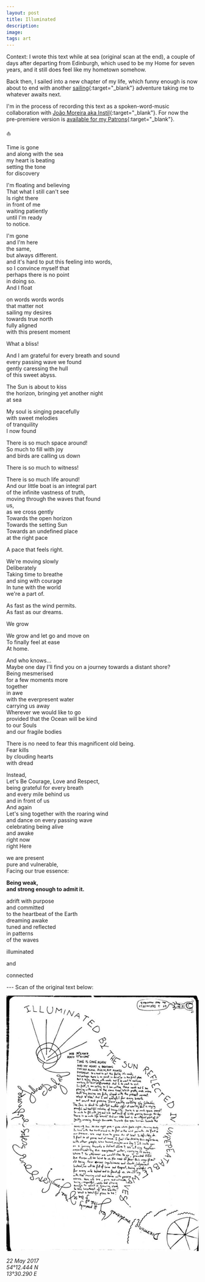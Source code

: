 ```yaml
---
layout: post
title: Illuminated
description: 
image: 
tags: art
---
```


Context: I wrote this text while at sea (original scan at the end), a couple of days after departing from Edinburgh, which used to be my Home for seven years, and it still does feel like my hometown somehow. 

Back then, I sailed into a new chapter of my life, which funny enough is now about to end with another [sailing](/sailing){:target="_blank"} adventure taking me to whatever awaits next.

I'm in the process of recording this text as a spoken-word-music collaboration with [João Moreira aka Instil](https://instil.bandcamp.com/album/wide-spectrum-of-beautiful-chaos){:target="_blank"}. For now the pre-premiere version is [available for my Patrons](https://www.patreon.com/posts/illuminated-pre-66220721){:target="_blank"}.

<p>⛵️</p>

Time is gone<br>
and along with the sea<br>
my heart is beating<br>
setting the tone<br>
for discovery<br>

I'm floating and believing<br>
That what I still can't see<br>
Is right there<br>
in front of me<br>
waiting patiently<br>
until I'm ready <br>
to notice.<br>

I'm gone<br>
and I'm here<br>
the same,<br>
but always different.<br>
and it's hard to put this feeling into words, <br>
so I convince myself that<br>
perhaps there is no point<br>
in doing so.<br>
And I float<br>

on words words words<br>
that matter not<br>
sailing my desires<br>
towards true north<br>
fully aligned <br>
with this present moment<br>

What a bliss!<br>

And I am grateful for every breath and sound <br>
every passing wave we found<br>
gently caressing the hull <br>
of this sweet abyss.<br>

The Sun is about to kiss<br>
the horizon, bringing yet another night<br>
at sea<br>

My soul is singing peacefully<br>
with sweet melodies<br>
of tranquility<br>
I now found<br>

There is so much space around! <br>
So much to fill with joy<br>
and birds are calling us down<br>

There is so much to witness!<br>

There is so much life around! <br>
And our little boat is an integral part<br> 
of the infinite vastness of truth, <br>
moving through the waves that found<br> 
us, <br>
as we cross gently<br>
Towards the open horizon<br> 
Towards the setting Sun<br>
Towards an undefined place<br>
at the right pace<br>

A pace that feels right.<br> 

We're moving slowly <br>
Deliberately<br>
Taking time to breathe<br>
and sing with courage<br>
In tune with the world <br>
we're a part of.<br>

As fast as the wind permits.<br> 
As fast as our dreams.<br>

We grow <br>

We grow and let go and move on<br>
To finally feel at ease <br>
At home.<br>

And who knows...<br>
Maybe one day I'll find you on a journey towards a distant shore? <br>
Being mesmerised<br>
for a few moments more<br>
together<br>
in awe<br>
with the everpresent water<br>
carrying us away<br>
Wherever we would like to go<br>
provided that the Ocean will be kind<br> 
to our Souls<br>
and our fragile bodies<br>

There is no need to fear this magnificent old being.<br>
Fear kills<br>
by clouding hearts<br>
with dread<br>

Instead, <br>
Let's Be Courage, Love and Respect,<br>
being grateful for every breath<br>
and every mile behind us<br>
and in front of us<br>
And again<br>
Let's sing together with the roaring wind <br>
and dance on every passing wave<br>
celebrating being alive <br>
and awake<br>
right now<br>
right Here <br>

we are present<br>
pure and vulnerable,<br>
Facing our true essence:<br>

**Being weak, <br>
and strong enough to admit it.** <br>

adrift with purpose<br>
and committed<br>
to the heartbeat of the Earth<br>
dreaming awake<br>
tuned and reflected <br>
in patterns<br>
of the waves<br>

illuminated<br>

and <br>

connected<br>

<p> </p>
---
Scan of the original text below:

![Scan of the original text from my journal](/assets/illuminated.jpg)


*22 May 2017<br>
54°12.444 N<br>
13°30.290 E*<br>